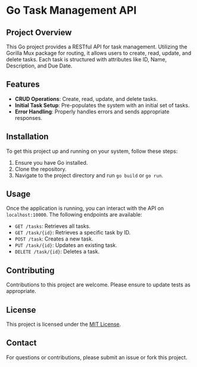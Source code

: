 # Go Task Management API

## Project Overview
This Go project provides a RESTful API for task management. Utilizing the Gorilla Mux package for routing, it allows users to create, read, update, and delete tasks. Each task is structured with attributes like ID, Name, Description, and Due Date.

## Features
- **CRUD Operations**: Create, read, update, and delete tasks.
- **Initial Task Setup**: Pre-populates the system with an initial set of tasks.
- **Error Handling**: Properly handles errors and sends appropriate responses.

## Installation
To get this project up and running on your system, follow these steps:
1. Ensure you have Go installed.
2. Clone the repository.
3. Navigate to the project directory and run `go build` or `go run`.

## Usage
Once the application is running, you can interact with the API on `localhost:10000`. The following endpoints are available:
- `GET /tasks`: Retrieves all tasks.
- `GET /task/{id}`: Retrieves a specific task by ID.
- `POST /task`: Creates a new task.
- `PUT /task/{id}`: Updates an existing task.
- `DELETE /task/{id}`: Deletes a task.

## Contributing
Contributions to this project are welcome. Please ensure to update tests as appropriate.

## License
This project is licensed under the [MIT License](LICENSE).

## Contact
For questions or contributions, please submit an issue or fork this project.

